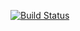 [![Build Status](https://travis-ci.org/israelantezana/misoluc.png?branch=master)](https://travis-ci.org/israelantezana/misoluc)
